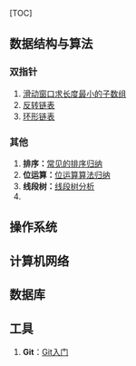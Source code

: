 [TOC]



## 数据结构与算法

### 双指针

1. [滑动窗口求长度最小的子数组](./notes/problems/滑动窗口求长度最小的子数组.md)
2. [反转链表](./notes/problems/反转链表.md)
3. [环形链表](./notes/problems/环形链表.md)





### 其他

1. **排序：**[常见的排序归纳](./notes/算法-排序.md)
2. **位运算：**[位运算算法归纳](./notes/算法-位运算.md)
3. **线段树：**[线段树分析](./notes/线段树.md)
4. 



## 操作系统





## 计算机网络



## 数据库



## 工具

1. **Git**：[Git入门](./notes/Git入门.md)


